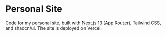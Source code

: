 # Personal Site

Code for my personal site, built with Next.js 13 (App Router), Tailwind CSS, and shadcn/ui. The site is deployed on Vercel.
